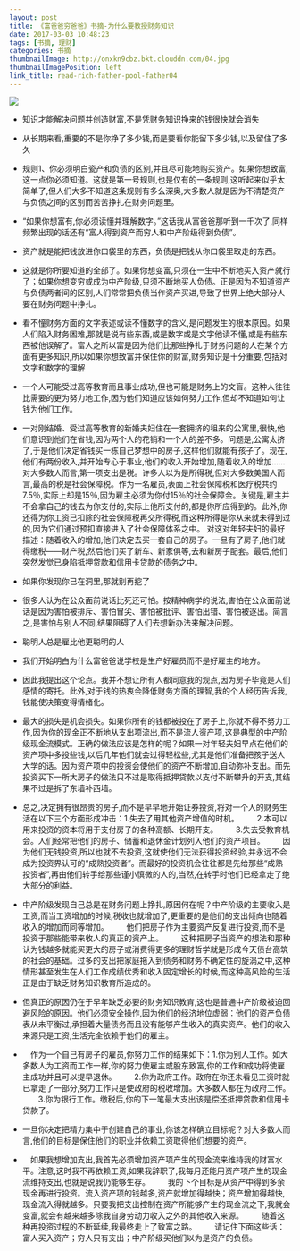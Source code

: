 ```yaml
---
layout: post
title: 《富爸爸穷爸爸》书摘-为什么要教授财务知识
date: 2017-03-03 10:48:23
tags: [书摘, 理财]
categories: 书摘
thumbnailImage: http://onxkn9cbz.bkt.clouddn.com/04.jpg
thumbnailImagePosition: left
link_title: read-rich-father-pool-father04
---
```

<!-- toc -->
<!-- more -->
![](http://onxkn9cbz.bkt.clouddn.com/04.jpg)

- 知识才能解决问题并创造财富,不是凭财务知识挣来的钱很快就会消失

- 从长期来看,重要的不是你挣了多少钱,而是要看你能留下多少钱,以及留住了多久

- 规则1、你必须明白瓷产和负债的区别,并且尽可能地购买资产。如果你想致富,这一点你必须知道。这就是第一号规则,也是仅有的一条规则,这听起来似乎太简单了,但人们大多不知道这条规则有多么深奥,大多数人就是因为不清楚资产与负债之间的区别而苦苦挣扎在财务问题里。

- “如果你想富有,你必须读懂并理解数字。”这话我从富爸爸那听到一千次了,同样频繁出现的话还有“富人得到资产而穷人和中产阶级得到负债”。

- 资产就是能把钱放进你口袋里的东西，负债是把钱从你口袋里取走的东西。

- 这就是你所要知道的全部了。如果你想变富,只须在一生中不断地买入资产就行了；如果你想变穷或成为中产阶级,只须不断地买人负债。正是因为不知道资产与负债两者间的区别,人们常常把负债当作资产买进,导致了世界上绝大部分人要在财务问题中挣扎。

- 看不憧财务方面的文字表述或读不懂数字的含义,是问题发生的根本原因。如果人们陷入财务困难,那就是说有些东西,或是数字或是文字他读不懂,或是有些东西被他误解了。富人之所以富是因为他们比那些挣扎于财务问题的人在某个方面有更多知识,所以如果你想致富并保住你的财富,财务知识是十分重要,包括对文字和数字的理解

- 一个人可能受过高等教育而且事业成功,但也可能是财务上的文盲。这种人往往比需要的更为努力地工作,因为他们知道应该如何努力工作,但却不知道如何让钱为他们工作。

- 一对刚结婚、受过高等教育的新婚夫妇住在一套拥挤的租来的公寓里,很快,他们意识到他们在省钱,因为两个人的花销和一个人的差不多。问题是,公寓太挤了,于是他们决定省钱买一栋自己梦想中的房子,这样他们就能有孩子了。现在,他们有两份收入,并开始专心于事业,他们的收入开始增加,随着收入的增加……对大多数人而言,第一项支出是税。许多人以为是所得税,但对大多数美国人而言,最高的税是社会保障税。作为一名雇员,表面上社会保障税和医疗税共约7.5％,实际上却是15％,因为雇主必须为你付15％的社会保障金。关键是,雇主并不会拿自己的钱去为你支付的,实际上他所支付的,都是你所应得到的。此外,你还得为你工资已扣除的社会保障税再交所得税,而这种所得是你从来就未得到过的,因为它们通过预扣直接进入了社会保障体系之中。
对这对年轻夫妇的最好描述：随着收入的增加,他们决定去买一套自己的房子。一旦有了房子,他们就得缴税——财产税,然后他们买了新车、新家俱等,去和新房子配套。最后,他们突然发觉已身陷抵押贷款和信用卡贷款的债务之中。

- 如果你发现你已在洞里,那就别再挖了

- 很多人认为在公众面前说话比死还可怕。按精神病学的说法,害怕在公众面前说话是因为害怕被排斥、害怕冒尖、害怕被批评、害怕出错、害怕被逐出。简言之,是害怕与别人不同,结果阻碍了人们去想新办法来解决问题。

- 聪明人总是雇比他更聪明的人

- 我们开始明白为什么富爸爸说学校是生产好雇员而不是好雇主的地方。

- 因此我提出这个论点。我并不想让所有人都同意我的观点,因为房子毕竟是人们感情的寄托。此外,对于钱的热衷会降低财务方面的理智,我的个人经历告诉我,钱能使决策变得情绪化。

- 最大的损失是机会损失。如果你所有的钱都被投在了房子上,你就不得不努力工作,因为你的现金正不断地从支出项流出,而不是流人资产项,这是典型的中产阶级现金流模式。正确的做法应该是怎样的呢？如果一对年轻夫妇早点在他们的资产项中多投些钱,以后几年他们就会过得轻松些,尤其是他们准备把孩子送人大学的话。因为资产项中的投资会使他们的资产不断增加,自动弥补支出。而先投资买下一所大房子的做法只不过是取得抵押贷款以支付不断攀升的开支,其结果不过是拆了东墙补西墙。


- 总之,决定拥有很昂贵的房子,而不是早早地开始证券投资,将对一个人的财务生活在以下三个方面形成冲击：1.失去了用其他资产增值的时机。
　　2.本可以用来投资的资本将用于支付房子的各种高额、长期开支。
　　3.失去受教育机会。人们经常把他们的房子、储蓄和退休金计划列入他们的资产项目。
　　因为他们无钱投资,所以也就不去投资,这就使他们无法获得投资经验,并永远不会成为投资界认可的“成熟投资者”。而最好的投资机会往往都是先给那些“成熟投资者”,再由他们转手给那些谨小慎微的人的,当然,在转手时他们已经拿走了绝大部分的利益。


- 中产阶级发现自己总是在财务问题上挣扎,原因何在呢？中产阶级的主要收入是工资,而当工资增加的时候,税收也就增加了,更重要的是他们的支出倾向也随着收入的增加而同等增加。
　　他们把房子作为主要资产反复进行投资,而不是投资于那些能带来收人的真正的资产上。
　　这种把房子当资产的想法和那种认为钱越多就能买更大的房子或消费得更多的理财哲学就是形成今天债台高筑的社会的基础。过多的支出把家庭拖入到债务和财务不确定性的旋涡之中,这种情形甚至发生在人们工作成绩优秀和收入固定增长的时候,而这种高风险的生活正是由于缺乏财务知识教育所造成的。

- 但真正的原因仍在于早年缺乏必要的财务知识教育,这也是普通中产阶级被迫回避风险的原因。他们必须安全操作,因为他们的经济地位虚弱：他们的资产负债表从未平衡过,承担着大量债务而且没有能够产生收入的真实资产。他们的收入来源只是工资,生活完全依赖于他们的雇主。


- 　作为一个自己有房子的雇员,你努力工作的结果如下：1.你为别人工作。如大多数人为工资而工作一样,你的努力使雇主或股东致富,你的工作和成功将使雇主成功并且可以提早退休。
　　2.你为政府工作。政府在你还未看见工资时就已拿走了一部分,努力工作只是使政府的税收增加。大多数人都在为政府工作。
　　3.你为银行工作。缴税后,你的下一笔最大支出该是偿还抵押贷款和信用卡贷款了。

- 一旦你决定把精力集中于创建自己的事业,你该怎样确立目标呢？对大多数人而言,他们的目标是保住他们的职业并依赖工资取得他们想要的资产。

- 　如果我想增加支出,我首先必须增加资产项产生的现金流来维持我的财富水平。注意,这时我不再依赖工资,如果我辞职了,我每月还能用资产项产生的现金流维持支出,也就是说我仍能够生存。
　　我的下个目标是从资产中得到多余现金再进行投资。流入资产项的钱越多,资产就增加得越快；资产增加得越快,现金流入得就越多。只要我把支出控制在资产所能够产生的现金流之下,我就会变富,就会有越来越多除我自身劳动力收入之外的其他收入来源。
　　随着这种再投资过程的不断延续,我最终走上了致富之路。
　　请记住下面这些话：富人买入资产；穷人只有支出；中产阶级买他们以为是资产的负债。